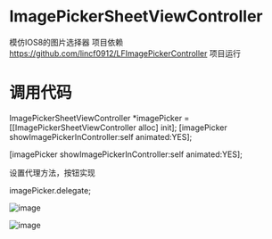 # ImagePickerSheetViewController
模仿IOS8的图片选择器 项目依赖 https://github.com/lincf0912/LFImagePickerController 项目运行

# 调用代码
ImagePickerSheetViewController *imagePicker = [[ImagePickerSheetViewController alloc] init];
    [imagePicker showImagePickerInController:self animated:YES];

[imagePicker showImagePickerInController:self animated:YES];

设置代理方法，按钮实现

imagePicker.delegate;



![image](https://github.com/lincf0912/ImagePickerSheetViewController/raw/master/screenshots/screenshot.png)

![image](https://github.com/lincf0912/ImagePickerSheetViewController/raw/master/screenshots/screenshot.gif)
